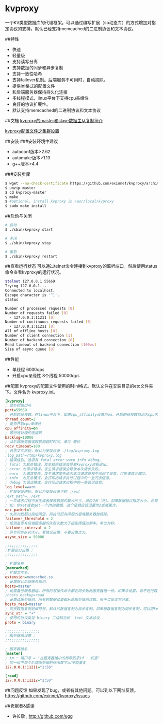 # kvproxy
一个KV类型数据库的代理框架。可以通过编写扩展（so动态库）的方式增加对指定协议的支持。默认已经支持memcached的二进制协议和文本协议。

##特性

* 快速
* 轻量级
* 支持读写分离
* 支持数据的同步和异步复制
* 支持一致性哈希
* 支持failover机制。后端服务不可用时，自动摘除。
* 提供ini格式的配置文件
* 和后端服务器保持持久化连接
* 多线程模式，linux平台下支持cpu亲缘性
* 良好的协议扩展性。
* 默认支持memcached的二进制协议和文本协议

##文档
[kvproxy的master和slave数据主从复制简介](http://www.bo56.com/kvproxy%E7%9A%84%E6%95%B0%E6%8D%AE%E4%B8%BB%E4%BB%8E%E5%A4%8D%E5%88%B6%E7%AE%80%E4%BB%8B/)

[kvproxy配置文件之集群设置](http://www.bo56.com/kvproxy%E9%85%8D%E7%BD%AE%E6%96%87%E4%BB%B6%E4%B9%8B%E9%9B%86%E7%BE%A4%E8%AE%BE%E7%BD%AE/)

##安装
###安装环境中建议  
* autoconf版本>2.62     
* automake版本>1.13  
* g++版本>4.4

###安装步骤
```sh
$ wget --no-check-certificate https://github.com/exinnet/kvproxy/archive/master.zip
$ unzip master
$ cd kvproxy-master
$ make
$ #optional, install kvproxy in /usr/local/kvproxy
$ sudo make install

```

##启动与关闭
```sh
# 启动
$ ./sbin/kvproxy start

# 关闭
$ ./sbin/kvproxy stop

# 重启
$ ./sbin/kvproxy restart
```

##查看运行状态
可以通过telnet命令连接到kvproxy的监听端口，然后使用status命令查看kvproxy的运行状况。
```sh
$telnet 127.0.0.1 55669
Trying 127.0.0.1...
Connected to localhost.
Escape character is '^]'.
status

Number of processed requests [0]
Number of requests failed [0]
  - 127.0.0.1:11211 [0]
Number of continuous requests failed [0]
  - 127.0.0.1:11211 [0]
All of offline hosts [0] 
Number of client connection [1]
Number of backend connection [0]
Read timeout of backend connection [100ms]
Size of async queue [0]
```

##性能
* 单线程  6000qps
* 开启cpu亲缘性 8个线程  50000qps

##配置
kvproxy的配置文件使用的时ini格式。默认文件在安装目录的etc文件夹下。文件名为 kvproxy.ini。
```ini
[kvproxy]
; 监听的端口号
port=55669
; 开启的线程数。在linux平台下，如果cpu_affinity设置为on，开启的线程数自动为cpu内核数量。
thread_count=2
; 是否开启cpu亲缘性
cpu_affinity=on
; 等待被处理的连接数
backlog=10000
; 从后端服务器读取数据超时时间，单位 毫秒
recv_timeout=100
; 日志文件路径，默认为安装目录 ./log/kvproxy.log
;log_path=/tmp/kvproxy.log
; 错误级别。选项有 fatal error warn info debug。
; fatal 为致命错误。发生致命错误会导致kvproxy进程退出。
; error 为请求错误。发生请求错误会导致本次请求失败。
; warn  为请求警告。发生请求警告说明本次请求过程中出现了异常，可能请求会成功。
; info  为冗余模式。会打印出请求执行过程中的一些冗余信息。
; debug 为调试模式。会打印出请求过程中的一些调试信息。
log_level=warn
; 扩展安装路径。默认为安装目录下的 ./ext
;ext_path=../ext
; 一次请求过程中发生或者接收数据的最大尺寸。单位为M（兆）。如果数据超过指定大小，会导致请求失败。
; 如，你set或者get一个2M的数据，这个值就应该设置为2或者更大。
max_packet=1
; 失败次数超过指定阈值，则自动把有问题的后端服务器给摘除。
failover_threshold = 2
; 检测是否有后端服务器的失败次数大于指定阈值的频率。单位为秒。
failover_interval = 2
; 异步同步队列大小。看情况设置，不要设置太大。
async_size = 50000

;;;;;;;;;;;;;;;
;扩展部分设置 ;
;;;;;;;;;;;;;;;

; 扩展名称
[memcached]
; 扩展文件名。
extension=memcached.so
; 设置默认后端服务器组。
hosts=master
; 设置备份服务器组。所有的写操作命令都会同步到此服务器组一份。如果未设置，将不进行数据的同步或者异步复制。
;hosts_backup=read
; 设置读服务器组。所有的数据读取都从此服务器组读取。用于实现读写分离。
hosts_read=master
; 同步数据复制前缀符号。默认的数据复制为异步复制。如果想数据复制为同步复制，可以把key的前缀设置为指定字符串。
sync_str = "+" 
; 使用的协议类型 binary 二级制协议  text 文本协议
proto = binary

;;;;;;;;;;;;;;;;
; 服务器组设置 ;
;;;;;;;;;;;;;;;;

; 服务器组名
[master]
; ip : 端口号 = "在服务器组中的标示数字id : 权重"
; 同一组中每个后端服务器的标示数字id不能重复 
127.0.0.1:11211="1:50"

[read]
127.0.0.1:11212="1:50"
```

##问题反馈
如果发现了bug，或者有其他问题。可以到以下网址反馈。
https://github.com/exinnet/kvproxy/issues

##贡献者&感谢

* 许长敬 , http://github.com/ugg

